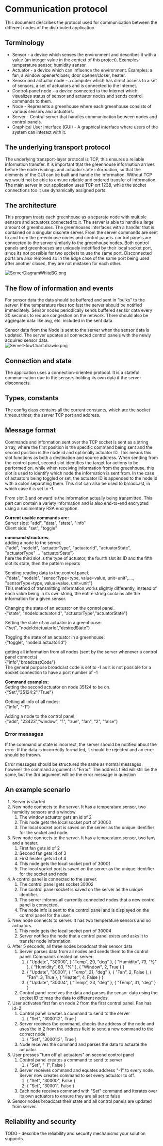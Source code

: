 # Communication protocol

This document describes the protocol used for communication between the different nodes of the
distributed application.

## Terminology

* Sensor - a device which senses the environment and describes it with a value (an integer value in
  the context of this project). Examples: temperature sensor, humidity sensor.
* Actuator - a device which can influence the environment. Examples: a fan, a window opener/closer,
  door opener/closer, heater.
* Sensor and actuator node - a computer which has direct access to a set of sensors, a set of
  actuators and is connected to the Internet.
* Control-panel node - a device connected to the Internet which visualizes status of sensor and
  actuator nodes and sends control commands to them.
* Node - Represents a greenhouse where each greenhouse consists of various sensors and actuators.
* Server - Central server that handles communication between nodes and control panels.
* Graphical User Interface (GUI) - A graphical interface where users of the system can interact with
  it.

## The underlying transport protocol

<!--TODO - what transport-layer protocol do you use? TCP? UDP? What port number(s)? Why did you 
choose this transport layer protocol? -->

The underlying transport-layer protocol is TCP, this ensures a reliable information transfer. It is important that the
greenhouse information arrives before the node readings and actuator state information, so that the elements of the GUI
can be built and handle the information. Without TCP we would not be able to ensure reliable and ordered transfer of
information. The main server in our application uses TCP ort 1238, while the socket connections too it use dynamically
assigned ports.

## The architecture

<!--TODO - show the general architecture of your network. Which part is a server? Who are clients? 
Do you have one or several servers? Perhaps include a picture here. -->

This program treats each greenhouse as a separate node with multiple sensors and actuators connected to it. The server
is able to handle a large amount of greenhouses. The greenhouses interfaces with a handler that is contained on a
singular
discrete server. From the server commands are sent to and from the greenhouse nodes and control panels. control panels
are connected to the server similarly to the greenhouse nodes. Both control panels and greenhouses are uniquely
indetified by their local socket port, since its not possible for two sockets to use the same port. Disconnected ports
are also removed so in the edge case of the same port being used after another closed, they are not mistaken for each
other.

![ServerDiagramWhiteBG.png](images%2FServerDiagramWhiteBG.png)
## The flow of information and events

<!--TODO - describe what each network node does and when. Some periodic events? Some reaction on 
incoming packets? Perhaps split into several subsections, where each subsection describes one 
node type (For example: one subsection for sensor/actuator nodes, one for control panel nodes). -->

<!--TODO - Expand -->

For sensor data the data should be buffered and sent in "bulks" to the server. If the temperature rises too fast the
server should be notified immediately. Sensor nodes periodically sends buffered sensor data every 30 seconds to reduce
congestion on the network. There should also be aggregate data like avg, etc. included in the sent data.

Sensor data from the Node is sent to the server when the sensor data is updated.
The server updates all connected control panels with the newly acquired sensor data.  
![ServerFlowChart.drawio.png](images%2FServerFlowChart.drawio.png)
## Connection and state

<!-- TODO - is your communication protocol connection-oriented or connection-less? Is it stateful or 
stateless? -->
The application uses a connection-oriented protocol. It is a stateful communication due to the sensors holding its own
data if the server disconnects.

## Types, constants

<!--TODO - Do you have some specific value types you use in several messages? They you can describe 
them here. --> 
The config class contains all the current constants, which are the socket timeout timer, the server TCP port and
address.

## Message format

<!--TODO - describe the general format of all messages. Then describe specific format for each 
message type in your protocol. -->

Commands and information sent over the TCP socket is sent as a string array, where the first position is the
specific command being sent and the second position is the node id and optionally actuator ID. This means this slot
functions as both a destination and source address. When sending from the control panel, second slot identifies the
target for actions to be performed on, while when receiving information from the greenhouse, this slot is used to
identify which node the information is sent from. In the case of actuators being toggled or set, the actuator ID is
appended to the node id with a colon separating them. This slot can also be used to broadcast, in which case it is set
to -1.

From slot 3 and onward is the information actually being transmitted. This part can contain a variety information and
is also end-to-end encrypted using a rudimentary RSA encryption.

**Current usable commands are:**   
Server side: "add", "data", "state", "info"  
Client side: "set", "toggle"

**command structures**:  
adding a node to the server.  
{"add", "nodeId", "actuatorType", "actuatorId", "actuatorState", "actuatorType" ... "actuatorState"}  
here the third slot is the type of actuator, the fourth slot its ID and the fifth slot its state, then the pattern
repeats

Sending reading data to the control panel.  
{"data", "nodeId", "sensorType=type, value=value, unit=unit",...., "sensorType=type, value=value, unit=unit"}   
This method of transmitting information works slightly differently, instead of each value being in its own string,
the entire string contains alle the information for a given sensor.

Changing the state of an actuator on the control panel.  
{"state", "nodeId:actuatorId", "actuatorType","actuatorState"}

Setting the state of an actuator in a greenhouse:  
{"set", "nodeId:actuatorId","desiredState"}

Toggling the state of an actuator in a greenhouse:  
{"toggle", "nodeId:actuatorId"}

getting all information from all nodes (sent by the server whenever a control panel connects)  
{"info","broadcastCode"}  
The general purpose broadcast code is set to -1 as it is not possible for a socket connection to have a port number of
-1

**Command examples:**   
Setting the second actuator on node 35124 to be on.  
{"Set","35124:2","True"}

Getting all info of all nodes:  
{"info", "-1"}

Adding a node to the control panel:  
{"add", "23423","window", "1", "true", "fan", "2", "false"}

### Error messages

<!--TODO - describe the possible error messages that nodes can send in your system. -->

If the command or state is incorrect, the server should be notified about the error. If the data is incorrectly
formatted,
it should be rejected and an error should be thrown.

Error messages should be structured the same as normal messages however the command argument is "Error".
The address field will still be the same, but the 3rd argument will be the error message in question

## An example scenario

<!-- TODO - describe a typical scenario. How would it look like from communication perspective? When 
are connections established? Which packets are sent? How do nodes react on the packets? An 
example scenario could be as follows:-->

1. Server is started
2. New node connects to the server. It has a temperature sensor, two humidity sensors and a window.
    1. The window actuator gets an id of 2
    2. This node gets the local socket port of 30000
    3. The local socket port is saved on the server as the unique identifier for the socket and node.
3. New node connects to the server. It has a temperature sensor, two fans and a heater.
    1. First fan gets id of 2
    2. Second fan gets id of 3
    3. First heater gets id of 4
    4. This node gets the local socket port of 30001
    5. The local socket port is saved on the server as the unique identifier for the socket and node
4. A control panel is connected to the server.
    1. The control panel gets socket 30002
    2. The control panel socket is saved on the server as the unique identifier.
    3. The server informs all currently connected nodes that a new control panel is connected.
    4. The node info is sent to the control panel and is displayed on the control panel for the user.
5. New node connects to server. It has two temperature sensors and no actuators.
    1. This node gets the local socket port of 30004
    2. Server notifies the node that a control panel exists and asks it to transfer node information.
6. After 5 seconds, all three nodes broadcast their sensor data
    1. Server parses data from all nodes and sends them to the control panel. Commands created on server:
        1. { "Update", "30000", { "Temp", 20, "deg" }, { "Humidity", 73, "%" }, { "Humidity", 63, "%" }, { "Window", 2,
           True } }
        2. { "Update", "30001", { "Temp", 21, "deg" }, { "Fan", 2, False }, { "Fan", 3, True }, { "Heater", 4, False } }
        3. { "Update", "30004", { "Temp", 23, "deg" }, { "Temp", 31, "deg" } }
    2. Control panel receives the data and parses the sensor data using the socket ID to map the data to different
       nodes.
7. User activates first fan on node 2 from the first control panel. Fan has id=2
    1. Control panel creates a command to send to the server
        1. { "Set", "30001:2", True }
    2. Server receives the command, checks the address of the node and uses the id 2 from the address field to send a
       new command to the correct node
        1. { "Set", "30001:2", True }
    3. Node receives the command and parses the data to actuate the actuator
8. User presses "turn off all actuators" on second control panel
    1. Control panel creates a command to send to server
        1. { "Set", "-1", False }
    2. Server receives command and equates address "-1" to every node. Server now creates command to set every actuator
       to off.
        1. { "Set", "30000", False }
        2. { "Set", "30001", False }
    3. Each node receives command with "Set" command and iterates over its own actuators to ensure they are all set to
       false
9. Sensor nodes broadcast their state and all control panels are updated from server.

## Reliability and security

TODO - describe the reliability and security mechanisms your solution supports.
